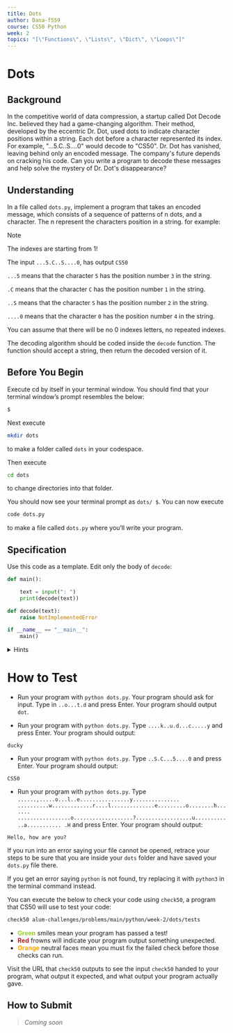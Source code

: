 ```yaml
---
title: Dots
author: Dana-f559
course: CS50 Python
week: 2
topics: "[\"Functions\", \"Lists\", \"Dict\", \"Loops\"]"
---
```


# Dots
## Background
In the competitive world of data compression, a startup called Dot Decode Inc. believed they had a game-changing algorithm. Their method, developed by the eccentric Dr. Dot, used dots to indicate character positions within a string.  Each dot before a character represented its index.  For example, "...5.C..S....0" would decode to "CS50".  Dr. Dot has vanished, leaving behind only an encoded message.  The company's future depends on cracking his code. Can you write a program to decode these messages and help solve the mystery of Dr. Dot's disappearance?

## Understanding
In a file called `dots.py`, implement a program that takes an encoded message, which consists of a sequence of patterns of n dots, and a character. The n represent the characters position in a string. 
for example: 

> [!NOTE]
> The indexes are starting from 1! 


The input `...5.C..S....0`, has output `CS50`

`...5` means that the character `5` has the position number `3` in the string.


`.C` means that the character `C` has the position number `1` in the string.


`..S` means that the character `S` has the position number `2` in the string.


`....0` means that the character `0` has the position number `4` in the string.

You can assume that there will be no 0 indexes letters, no repeated indexes.

The decoding algorithm should be coded inside the `decode` function. The function should accept a string, then return the decoded version of it.

## Before You Begin
Execute cd by itself in your terminal window. You should find that your terminal window’s prompt resembles the below:
```bash
$
```
Next execute
```bash
mkdir dots
```
to make a folder called `dots` in your codespace.

Then execute
```bash
cd dots
```
to change directories into that folder.

You should now see your terminal prompt as `dots/ $`. You can now execute
```bash
code dots.py
```
to make a file called `dots.py` where you’ll write your program.

## Specification


Use this code as a template. Edit only the body of `decode`:
```python
def main():

    text = input(": ")
    print(decode(text))

def decode(text):
    raise NotImplementedError

if __name__ == "__main__":
    main()
```

<details>
    <summary>Hints</summary>
        <p>More about functions: <a href="https://docs.python.org/3/tutorial/controlflow.html#defining-functions">https://docs.python.org/3/tutorial/controlflow.html#defining-functions</a></p>
        <p>More about lists: <a href="https://docs.python.org/3/tutorial/datastructures.html#more-on-lists">https://docs.python.org/3/tutorial/datastructures.html#more-on-lists</a></p>
        <p>More about dictionaries: <a href="https://docs.python.org/3/tutorial/datastructures.html#dictionaries">https://docs.python.org/3/tutorial/datastructures.html#dictionaries</a> </p>
</details>

# How to Test
* Run your program with `python dots.py`. Your program should ask for input. Type in `..o...t.d` and press Enter. Your program should output `dot`.


* Run your program with `python dots.py`. Type `....k..u.d...c.....y` and press Enter. Your program should output:
```
ducky
```

* Run your program with `python dots.py`. Type `..S.C...5....0` and press Enter. Your program should output:
```
CS50
```
* Run your program with `python dots.py`. Type `......,.....o...l..e................y............... ..........w.............r....l..............e.........o........h....... .................o...................?..................u............a........... .H` and press Enter. Your program should output:
```
Hello, how are you?
```

If you run into an error saying your file cannot be opened, retrace your steps to be sure that you are inside your `dots` folder and have saved your `dots.py` file there.

If you get an error saying `python` is not found, try replacing it with `python3` in the terminal command instead.

You can execute the below to check your code using `check50`, a program that CS50 will use to test your code:
```bash
check50 alum-challenges/problems/main/python/week-2/dots/tests
```
* **<span style="color: yellowgreen;">Green</span>** smiles mean your program has passed a test!
* **<span style="color: firebrick;">Red</span>** frowns will indicate your program output something unexpected.
* **<span style="color: orange;">Orange</span>** neutral faces mean you must fix the failed check before those checks can run.

Visit the URL that `check50` outputs to see the input `check50` handed to your program, what output it expected, and what output your program actually gave.

## How to Submit
> *Coming soon*
